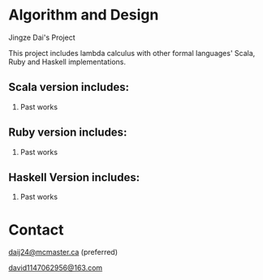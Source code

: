 # Algorithm and Design
Jingze Dai's Project

This project includes lambda calculus with other formal languages' Scala, Ruby and Haskell implementations.

## Scala version includes:
1. Past works

## Ruby version includes:
1. Past works

## Haskell Version includes:
1. Past works

# Contact
daij24@mcmaster.ca
(preferred)

david1147062956@163.com
